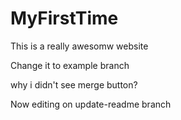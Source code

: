 # MyFirstTime

This is a really awesomw website

Change it to example branch

why i didn't see merge button?

Now editing on update-readme branch
